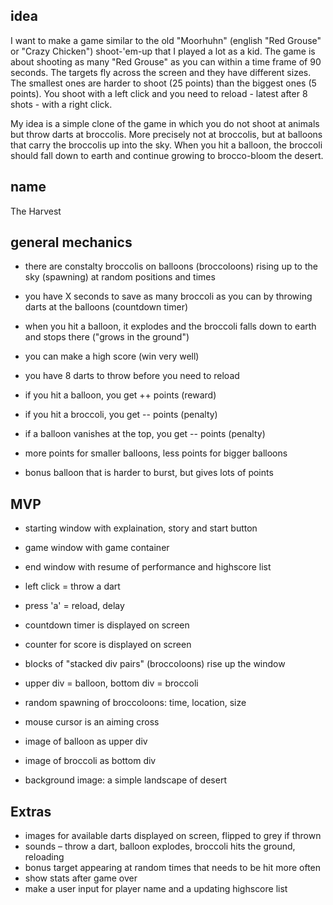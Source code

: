 
## idea
I want to make a game similar to the old "Moorhuhn" (english "Red Grouse" or "Crazy Chicken") shoot-'em-up that I played a lot as a kid. The game is about shooting as many "Red Grouse" as you can within a time frame of 90 seconds. The targets fly across the screen and they have different sizes. The smallest ones are harder to shoot (25 points) than the biggest ones (5 points). You shoot with a left click and you need to reload - latest after 8 shots - with a right click.

My idea is a simple clone of the game in which you do not shoot at animals but throw darts at broccolis. More precisely not at broccolis, but at balloons that carry the broccolis up into the sky. When you hit a balloon, the broccoli should fall down to earth and continue growing to brocco-bloom the desert.

## name
The Harvest

## general mechanics

- there are constalty broccolis on balloons (broccoloons) rising up to the sky (spawning) at random positions and times
- you have X seconds to save as many broccoli as you can by throwing darts at the balloons (countdown timer)
- when you hit a balloon, it explodes and the broccoli falls down to earth and stops there ("grows in the ground")

- you can make a high score (win very well)
- you have 8 darts to throw before you need to reload

- if you hit a balloon, you get ++ points (reward)
- if you hit a broccoli, you get -- points (penalty)
- if a balloon vanishes at the top, you get -- points (penalty)
- more points for smaller balloons, less points for bigger balloons
- bonus balloon that is harder to burst, but gives lots of points

## MVP

- starting window with explaination, story and start button
- game window with game container
- end window with resume of performance and highscore list

- left click = throw a dart
- press 'a' = reload, delay

- countdown timer is displayed on screen
- counter for score is displayed on screen

- blocks of "stacked div pairs" (broccoloons) rise up the window
- upper div = balloon, bottom div = broccoli
- random spawning of broccoloons: time, location, size

- mouse cursor is an aiming cross
- image of balloon as upper div
- image of broccoli as bottom div
- background image: a simple landscape of desert

## Extras

- images for available darts displayed on screen, flipped to grey if thrown
- sounds – throw a dart, balloon explodes, broccoli hits the ground, reloading
- bonus target appearing at random times that needs to be hit more often
- show stats after game over
- make a user input for player name and a updating highscore list